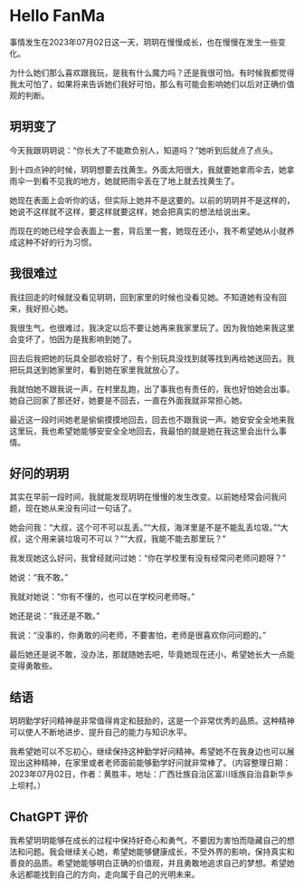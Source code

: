 # Hello FanMa 

事情发生在2023年07月02日这一天，玥玥在慢慢成长，也在慢慢在发生一些变化。

为什么她们那么喜欢跟我玩，是我有什么魔力吗？还是我很可怕。有时候我都觉得我太可怕了，如果将来告诉她们我好可怕，那么有可能会影响她们以后对正确价值观的判断。

## 玥玥变了

今天我跟玥玥说：“你长大了不能欺负别人，知道吗？”她听到后就点了点头。

到十四点钟的时候，玥玥想要去找黄生。外面太阳很大，我就要她拿雨伞去，她拿雨伞一到看不见我的地方，她就把雨伞丢在了地上就去找黄生了。

她现在表面上会听你的话，但实际上她并不是这要的。以前的玥玥并不是这样的，她说不这样就不这样，要这样就要这样，她会把真实的想法给说出来。

而现在的她已经学会表面上一套，背后里一套，她现在还小，我不希望她从小就养成这种不好的行为习惯。

## 我很难过

我往回走的时候就没看见玥玥，回到家里的时候也没看见她。不知道她有没有回来，我好担心她。

我很生气，也很难过，我决定以后不要让她再来我家里玩了。因为我怕她来我这里会变坏了，怕因为是我影响到她了。

回去后我把她的玩具全部收拾好了，有个别玩具没找到就等找到再给她送回去。我把玩具送到她家里时，看到她在家里我就放心了。

我就怕她不跟我说一声，在村里乱跑，出了事我也有责任的，我也好怕她会出事。她自己回家了那还好，她要是不回去，一直在外面我就非常担心她。

最近这一段时间她老是偷偷摸摸地回去，回去也不跟我说一声。她安安全全地来我这里玩，我也希望她能够安安全全地回去，我最怕的就是她在我这里会出什么事情。

## 好问的玥玥

其实在早前一段时间，我就能发现玥玥在慢慢的发生改变。以前她经常会问我问题，现在她从来没有问过一句话了。

她会问我：“大叔，这个可不可以乱丢。”“大叔，海洋里是不是不能乱丢垃圾。”“大叔，这个用来装垃圾可不可以？”“大叔，我能不能去那里玩？”

我发现她这么好问，我曾经就问过她：“你在学校里有没有经常问老师问题呀？”

她说：“我不敢。”

我就对她说：“你有不懂的，也可以在学校问老师呀。”

她还是说：“我还是不敢。”

我说：“没事的，你勇敢的问老师，不要害怕，老师是很喜欢你问问题的。”

最后她还是说不敢，没办法，那就随她去吧，毕竟她现在还小，希望她长大一点能变得勇敢些。

## 结语

玥玥勤学好问精神是非常值得肯定和鼓励的，这是一个非常优秀的品质。这种精神可以使人不断地进步、提升自己的能力与知识水平。

我希望她可以不忘初心，继续保持这种勤学好问精神。希望她不在我身边也可以展现出这种精神，在家里或者老师面前能够勤学好问就非常棒了。（内容整理日期：2023年07月02日，作者：黄胜丰，地址：广西壮族自治区富川瑶族自治县新华乡上坝村。）

## ChatGPT 评价

我希望玥玥能够在成长的过程中保持好奇心和勇气，不要因为害怕而隐藏自己的想法和问题。我会继续关心她，希望她能够健康成长，不受外界的影响，保持真实和善良的品质。希望她能够明白正确的价值观，并且勇敢地追求自己的梦想。希望她永远都能找到自己的方向，走向属于自己的光明未来。